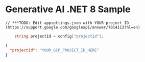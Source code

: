 # Generative AI .NET 8 Sample


    // ***TODO: Edit appsettings.json with YOUR project ID (https://support.google.com/googleapi/answer/7014113?hl=en)

```C#
    string projectId = config["projectId"];
```    

```json
{
  "projectId": "YOUR_GCP_PROJECT_ID_HERE"
}
```